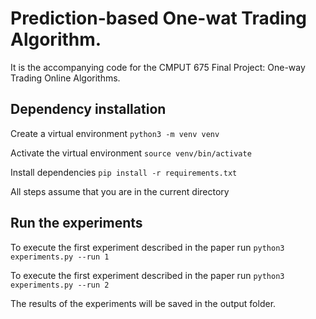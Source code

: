# Prediction-based One-wat Trading Algorithm.
It is the accompanying code for the CMPUT 675 Final Project: One-way Trading Online Algorithms.

## Dependency installation
Create a virtual environment
`python3 -m venv venv`

Activate the virtual environment
`source venv/bin/activate`

Install dependencies
`pip install -r requirements.txt`

All steps assume that you are in the current directory

## Run the experiments
To execute the first experiment described in the paper run
`python3 experiments.py --run 1`

To execute the first experiment described in the paper run
`python3 experiments.py --run 2`

The results of the experiments will be saved in the output folder.

